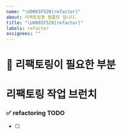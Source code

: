 ```yaml
---
name: "\U0001F528[refactor]"
about: 리팩토링용 탬플릿 입니다.
title: "\U0001F528[refactor]"
labels: refactor
assignees: ""
---
```


# 🔨 리팩토링이 필요한 부분

# 리팩토링 작업 브런치

<!-- refactor/issue-47-->

### ✅ refactoring TODO

<!-- 리팩토링 TODO  -->

- [ ]
